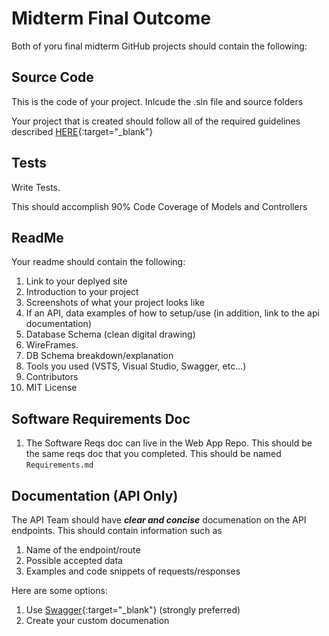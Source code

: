 # Midterm Final Outcome

Both of yoru final midterm GitHub projects should contain the following:

## Source Code
This is the code of your project. Inlcude the .sln file and source folders

Your project that is created should follow all of the required guidelines described 
[HERE](ProjReqs.md){:target="_blank"} 

## Tests
Write Tests. 

This should accomplish 90% Code Coverage of Models and Controllers


## ReadMe
Your readme should contain the following:
1. Link to your deplyed site
1. Introduction to your project
1. Screenshots of what your project looks like
1. If an API, data examples of how to setup/use (in addition, link to the api documentation)
1. Database Schema (clean digital drawing)
1. WireFrames. 
1. DB Schema breakdown/explanation
1. Tools you used (VSTS, Visual Studio, Swagger, etc...)
1. Contributors
1. MIT License

## Software Requirements Doc
1. The Software Reqs doc can live in the Web App Repo. 
This should be the same reqs doc that you completed. 
This should be named `Requirements.md`

## Documentation (API Only)
The API Team should have ***clear and concise*** documenation on the API endpoints. This should 
contain information such as 

1. Name of the endpoint/route
1. Possible accepted data
1. Examples and code snippets of requests/responses

Here are some options:
1. Use [Swagger](https://docs.microsoft.com/en-us/aspnet/core/tutorials/web-api-help-pages-using-swagger?view=aspnetcore-2.1){:target="_blank"}  (strongly preferred)
2. Create your custom documenation
